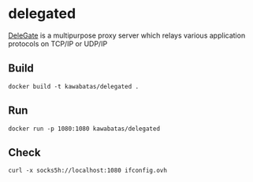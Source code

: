 # delegated

[DeleGate](http://ja.delegate.org/delegate/) is a multipurpose proxy server which relays various application protocols on TCP/IP or UDP/IP

## Build
```
docker build -t kawabatas/delegated .
```

## Run
```
docker run -p 1080:1080 kawabatas/delegated
```

## Check
```
curl -x socks5h://localhost:1080 ifconfig.ovh
```
